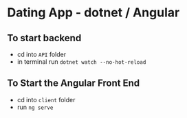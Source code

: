 # Dating App - dotnet / Angular

## To start backend

- cd into `API` folder
- in terminal run `dotnet watch --no-hot-reload`

## To Start the Angular Front End

- cd into `client` folder
- run `ng serve`
